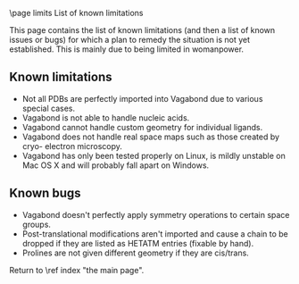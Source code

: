 \page limits List of known limitations

This page contains the list of known limitations (and then a list of known 
issues or bugs) for which a plan to remedy the situation is not yet established.
This is mainly due to being limited in womanpower.

## Known limitations

* Not all PDBs are perfectly imported into Vagabond due to various special 
cases.
* Vagabond is not able to handle nucleic acids.
* Vagabond cannot handle custom geometry for individual ligands.
* Vagabond does not handle real space maps such as those created by cryo-
electron microscopy.
* Vagabond has only been tested properly on Linux, is mildly unstable on Mac OS X
and will probably fall apart on Windows.

## Known bugs

* Vagabond doesn't perfectly apply symmetry operations to certain space groups.
* Post-translational modifications aren't imported and cause a chain to be
dropped if they are listed as HETATM entries (fixable by hand).
* Prolines are not given different geometry if they are cis/trans.

Return to \ref index "the main page".
